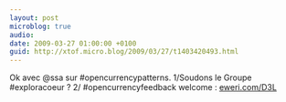 ```yaml
---
layout: post
microblog: true
audio: 
date: 2009-03-27 01:00:00 +0100
guid: http://xtof.micro.blog/2009/03/27/t1403420493.html
---
```

Ok avec @ssa sur #opencurrencypatterns. 1/Soudons le Groupe #exploracoeur ? 2/ #opencurrencyfeedback welcome : [eweri.com/D3L](http://eweri.com/D3L)
